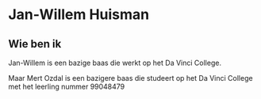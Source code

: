 # Jan-Willem Huisman

## Wie ben ik

Jan-Willem is een bazige baas die werkt op het Da Vinci College.

Maar Mert Ozdal is een bazigere baas die studeert op het Da Vinci College met het leerling nummer 99048479
